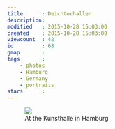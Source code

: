```yaml
---
title      : Deichtorhallen
description: 
modified   : 2015-10-28 15:03:00
created    : 2015-10-28 15:03:00
viewcount  : 42
id         : 68
gmap       :
tags       :
    - photos
    - Hamburg
    - Germany
    - portraits
stars      :
---
```


<figure>
    <img src="deichtorhallen.jpg">
    <figcaption>At the Kunsthalle in Hamburg</figcaption>
</figure>

